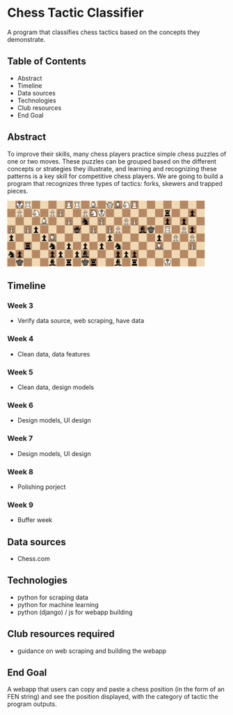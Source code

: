# Chess Tactic Classifier
A program that classifies chess tactics based on the concepts they demonstrate.

## Table of Contents
- Abstract
- Timeline
- Data sources
- Technologies
- Club resources
- End Goal

## Abstract
To improve their skills, many chess players practice simple chess puzzles of one or two moves. These puzzles can be grouped based on the different concepts or strategies they illustrate, and learning and recognizing these patterns is a key skill for competitive chess players. We are going to build a program that recognizes three types of tactics: forks, skewers and trapped pieces.

<img src="trapped_piece_example.png" width="30%"><img src="fork_example.png" width="30%"><img src="skewer_example.png" width="30%">

## Timeline
### Week 3
- Verify data source, web scraping, have data

### Week 4
- Clean data, data features

### Week 5
- Clean data, design models

### Week 6
- Design models, UI design

### Week 7
- Design models, UI design

### Week 8
- Polishing porject

### Week 9
- Buffer week

## Data sources
- Chess.com

## Technologies
- python for scraping data
- python for machine learning
- python (django) / js for webapp building

## Club resources required
- guidance on web scraping and building the webapp

## End Goal
A webapp that users can copy and paste a chess position (in the form of an FEN string) and see the position displayed, with the category of tactic the program outputs. 

